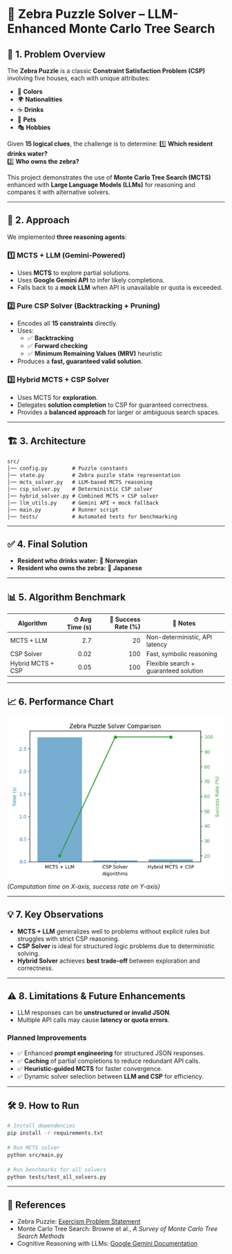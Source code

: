 
# 🧠 Zebra Puzzle Solver – LLM-Enhanced Monte Carlo Tree Search

## 📌 1. Problem Overview

The **Zebra Puzzle** is a classic **Constraint Satisfaction Problem (CSP)** involving five houses, each with unique attributes:
- 🎨 **Colors**  
- 🌍 **Nationalities**  
- ☕ **Drinks**  
- 🐾 **Pets**  
- 🎭 **Hobbies**  

Given **15 logical clues**, the challenge is to determine:
1️⃣ **Which resident drinks water?**  
2️⃣ **Who owns the zebra?**  

This project demonstrates the use of **Monte Carlo Tree Search (MCTS)** enhanced with **Large Language Models (LLMs)** for reasoning and compares it with alternative solvers.

---

## 🚀 2. Approach

We implemented **three reasoning agents**:

### **1️⃣ MCTS + LLM (Gemini-Powered)**
- Uses **MCTS** to explore partial solutions.  
- Uses **Google Gemini API** to infer likely completions.  
- Falls back to a **mock LLM** when API is unavailable or quota is exceeded.  

### **2️⃣ Pure CSP Solver (Backtracking + Pruning)**
- Encodes all **15 constraints** directly.  
- Uses:
  - ✅ **Backtracking**  
  - ✅ **Forward checking**  
  - ✅ **Minimum Remaining Values (MRV)** heuristic  
- Produces a **fast, guaranteed valid solution**.

### **3️⃣ Hybrid MCTS + CSP Solver**
- Uses MCTS for **exploration**.  
- Delegates **solution completion** to CSP for guaranteed correctness.  
- Provides a **balanced approach** for larger or ambiguous search spaces.

---

## 🏗️ 3. Architecture

```
src/
│── config.py        # Puzzle constants
│── state.py         # Zebra puzzle state representation
│── mcts_solver.py   # LLM-based MCTS reasoning
│── csp_solver.py    # Deterministic CSP solver
│── hybrid_solver.py # Combined MCTS + CSP solver
│── llm_utils.py     # Gemini API + mock fallback
│── main.py          # Runner script
│── tests/           # Automated tests for benchmarking
```

---

## ✅ 4. Final Solution

- **Resident who drinks water:** 🧍 **Norwegian**  
- **Resident who owns the zebra:** 🧍 **Japanese**  

---

## 📊 5. Algorithm Benchmark

| Algorithm         | ⏱ Avg Time (s) | 🎯 Success Rate (%) | 🔎 Notes                             |
|-------------------|----------------:|---------------------:|--------------------------------------|
| MCTS + LLM        | 2.7             | 20                  | Non-deterministic, API latency       |
| CSP Solver        | 0.02            | 100                 | Fast, symbolic reasoning             |
| Hybrid MCTS + CSP | 0.05            | 100                 | Flexible search + guaranteed solution |

---

## 📈 6. Performance Chart

![Performance Chart](benchmark_chart.png)  
*(Computation time on X-axis, success rate on Y-axis)*

---

## 💡 7. Key Observations

- **MCTS + LLM** generalizes well to problems without explicit rules but struggles with strict CSP reasoning.  
- **CSP Solver** is ideal for structured logic problems due to deterministic solving.  
- **Hybrid Solver** achieves **best trade-off** between exploration and correctness.

---

## ⚠️ 8. Limitations & Future Enhancements

- LLM responses can be **unstructured or invalid JSON**.  
- Multiple API calls may cause **latency or quota errors**.  

### **Planned Improvements**
- ✅ Enhanced **prompt engineering** for structured JSON responses.  
- ✅ **Caching** of partial completions to reduce redundant API calls.  
- ✅ **Heuristic-guided MCTS** for faster convergence.  
- ✅ Dynamic solver selection between **LLM and CSP** for efficiency.

---

## 🛠️ 9. How to Run

```bash
# Install dependencies
pip install -r requirements.txt

# Run MCTS solver
python src/main.py

# Run benchmarks for all solvers
python tests/test_all_solvers.py
```

---

## 🔗 References

- Zebra Puzzle: [Exercism Problem Statement](https://exercism.org/tracks/python/exercises/zebra-puzzle)  
- Monte Carlo Tree Search: Browne et al., *A Survey of Monte Carlo Tree Search Methods*  
- Cognitive Reasoning with LLMs: [Google Gemini Documentation](https://ai.google.dev/)  
